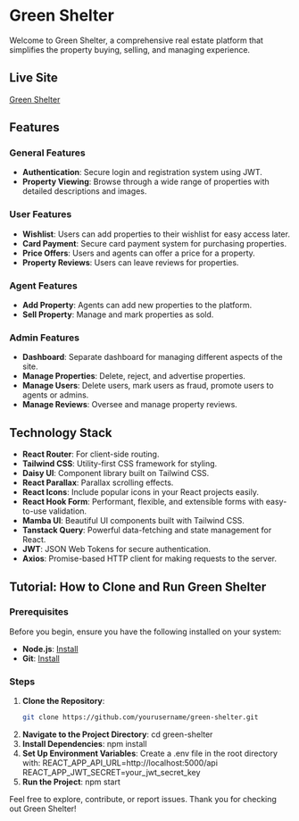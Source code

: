 # Green Shelter

Welcome to Green Shelter, a comprehensive real estate platform that simplifies the property buying, selling, and managing experience.

## Live Site
[Green Shelter](https://greeen-shelter.web.app)

## Features

### General Features
- **Authentication**: Secure login and registration system using JWT.
- **Property Viewing**: Browse through a wide range of properties with detailed descriptions and images.

### User Features
- **Wishlist**: Users can add properties to their wishlist for easy access later.
- **Card Payment**: Secure card payment system for purchasing properties.
- **Price Offers**: Users and agents can offer a price for a property.
- **Property Reviews**: Users can leave reviews for properties.

### Agent Features
- **Add Property**: Agents can add new properties to the platform.
- **Sell Property**: Manage and mark properties as sold.

### Admin Features
- **Dashboard**: Separate dashboard for managing different aspects of the site.
- **Manage Properties**: Delete, reject, and advertise properties.
- **Manage Users**: Delete users, mark users as fraud, promote users to agents or admins.
- **Manage Reviews**: Oversee and manage property reviews.

## Technology Stack
- **React Router**: For client-side routing.
- **Tailwind CSS**: Utility-first CSS framework for styling.
- **Daisy UI**: Component library built on Tailwind CSS.
- **React Parallax**: Parallax scrolling effects.
- **React Icons**: Include popular icons in your React projects easily.
- **React Hook Form**: Performant, flexible, and extensible forms with easy-to-use validation.
- **Mamba UI**: Beautiful UI components built with Tailwind CSS.
- **Tanstack Query**: Powerful data-fetching and state management for React.
- **JWT**: JSON Web Tokens for secure authentication.
- **Axios**: Promise-based HTTP client for making requests to the server.

## Tutorial: How to Clone and Run Green Shelter

### Prerequisites
Before you begin, ensure you have the following installed on your system:
- **Node.js**: [Install](https://nodejs.org/)
- **Git**: [Install](https://git-scm.com/)

### Steps

1. **Clone the Repository**:
   ```bash
   git clone https://github.com/yourusername/green-shelter.git
2. **Navigate to the Project Directory**:
   cd green-shelter
3. **Install Dependencies**:
   npm install
4. **Set Up Environment Variables**:
   Create a .env file in the root directory with:
    REACT_APP_API_URL=http://localhost:5000/api
    REACT_APP_JWT_SECRET=your_jwt_secret_key
5. **Run the Project**:
    npm start


Feel free to explore, contribute, or report issues. Thank you for checking out Green Shelter!


